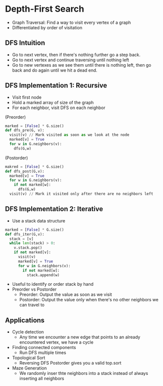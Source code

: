 # Depth-First Search

- Graph Traversal: Find a way to visit every vertex of a graph
- Differentiated by order of visitation

## DFS Intuition

- Go to next vertex, then if there's nothing further go a step back.
- Go to next vertex and continue traversing until nothing left
- Go to new vertexes as we see them until there is nothing left, then go back and do again until we hit a dead end.

## DFS Implementation 1: Recursive

- Visit first node
- Hold a marked array of size of the graph
- For each neighbor, visit DFS on each neighbor

(Preorder)
```py
marked = [False] * G.size()
def dfs_pre(G, v):
  visit(v) // Mark visited as soon as we look at the node
  marked[v] = True
  for w in G.neighbors(v):
    dfs(G,w)
```

(Postorder)
```py
makred = [False] * G.size()
def dfs_post(G,v):
  marked[v] = True
  for w in G.neighbors(v):
    if not marked[w]:
      dfs(G,w)
  visit(v) // Mark it visited only after there are no neighbors left
```


## DFS Implementation 2: Iterative

- Use a stack data structure
```py
marked = [False] * G.size()
def dfs_iter(G,v):
  stack = [v]
  while len(stack) > 0:
    v.stack.pop()
    if not marked[v]:
      visit(v)
      marked[v] = True
      for w in G.neighbors(v):
        if not marked[w]:
          stack.append(w)
```
- Useful to identify or order stack by hand
- Preorder vs Postorder
  - Preorder: Output the value as soon as we visit
  - Postorder: Output the value only when there's no other neighbors we can travel to

## Applications

- Cycle detection
  - Any time we encounter a new edge that points to an already encountered vertex, we have a cycle
- Finding connected components
  - Run DFS multiple times
- Topological Sort
  - Reversing DFS Postorder gives you a valid top.sort
- Maze Generation
  - We randomly inser thte neighbors into a stack instead of always inserting all neighbors